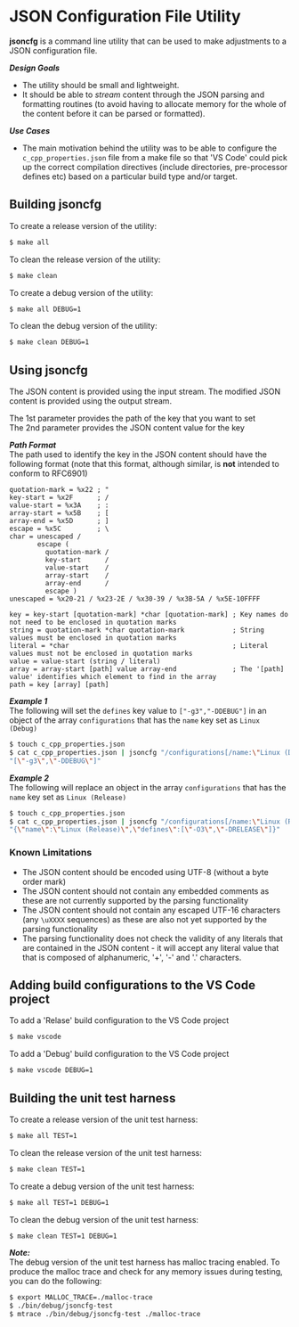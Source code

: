 # JSON Configuration File Utility

**jsoncfg** is a command line utility that can be used to make adjustments to a JSON configuration file.

***Design Goals***
- The utility should be small and lightweight.
- It should be able to *stream* content through the JSON parsing and formatting routines (to avoid having to allocate memory for the whole of the content before it can be parsed or formatted).

***Use Cases***
- The main motivation behind the utility was to be able to configure the `c_cpp_properties.json` file from a make file so that 'VS Code' could pick up the correct compilation directives (include directories, pre-processor defines etc) based on a particular build type and/or target.

## Building jsoncfg

To create a release version of the utility:

```bash
$ make all
```

To clean the release version of the utility:
```bash
$ make clean
```

To create a debug version of the utility:
```bash
$ make all DEBUG=1
```

To clean the debug version of the utility:
```bash
$ make clean DEBUG=1
```



## Using jsoncfg

The JSON content is provided using the input stream. The modified JSON content is provided using the output stream.

The 1st parameter provides the path of the key that you want to set \
The 2nd parameter provides the JSON content value for the key

***Path Format***\
The path used to identify the key in the JSON content should have the following format (note that this format, although similar, is **not** intended to conform to RFC6901)
```abnf
quotation-mark = %x22 ; "
key-start = %x2F      ; /
value-start = %x3A    ; :
array-start = %x5B    ; [
array-end = %x5D      ; ]
escape = %x5C         ; \
char = unescaped /
       escape (
         quotation-mark /
         key-start      /
         value-start    /
         array-start    /
         array-end      /
         escape )
unescaped = %x20-21 / %x23-2E / %x30-39 / %x3B-5A / %x5E-10FFFF

key = key-start [quotation-mark] *char [quotation-mark] ; Key names do not need to be enclosed in quotation marks
string = quotation-mark *char quotation-mark            ; String values must be enclosed in quotation marks
literal = *char                                         ; Literal values must not be enclosed in quotation marks
value = value-start (string / literal)
array = array-start [path] value array-end              ; The '[path] value' identifies which element to find in the array
path = key [array] [path]
```

***Example 1***\
The following will set the `defines` key value to `["-g3","-DDEBUG"]` in an object of the array `configurations` that has the `name` key set as `Linux (Debug)`
```bash
$ touch c_cpp_properties.json
$ cat c_cpp_properties.json | jsoncfg "/configurations[/name:\"Linux (Debug)\"]/defines" \
"[\"-g3\",\"-DDEBUG\"]"
```


***Example 2***\
The following will replace an object in the array `configurations` that has the `name` key set as `Linux (Release)`
```bash
$ touch c_cpp_properties.json
$ cat c_cpp_properties.json | jsoncfg "/configurations[/name:\"Linux (Release)\"]" \
"{\"name\":\"Linux (Release)\",\"defines\":[\"-O3\",\"-DRELEASE\"]}"
```

### Known Limitations

- The JSON content should be encoded using UTF-8 (without a byte order mark)
- The JSON content should not contain any embedded comments as these are not currently supported by the parsing functionality
- The JSON content should not contain any escaped UTF-16 characters (any `\uXXXX` sequences) as these are also not yet supported by the parsing functionality
- The parsing functionality does not check the validity of any literals that are contained in the JSON content - it will accept any literal value that that is composed of alphanumeric, '+', '-' and '.' characters.



## Adding build configurations to the VS Code project

To add a 'Relase' build configuration to the VS Code project
```bash
$ make vscode
```

To add a 'Debug' build configuration to the VS Code project
```bash
$ make vscode DEBUG=1
```



## Building the unit test harness

To create a release version of the unit test harness:
```bash
$ make all TEST=1
```

To clean the release version of the unit test harness:
```bash
$ make clean TEST=1
```

To create a debug version of the unit test harness:
```bash
$ make all TEST=1 DEBUG=1
```

To clean the debug version of the unit test harness:
```bash
$ make clean TEST=1 DEBUG=1
```

***Note:***\
The debug version of the unit test harness has malloc tracing enabled. To produce the malloc trace and check for any memory issues during testing, you can do the following:
```bash
$ export MALLOC_TRACE=./malloc-trace
$ ./bin/debug/jsoncfg-test
$ mtrace ./bin/debug/jsoncfg-test ./malloc-trace
```